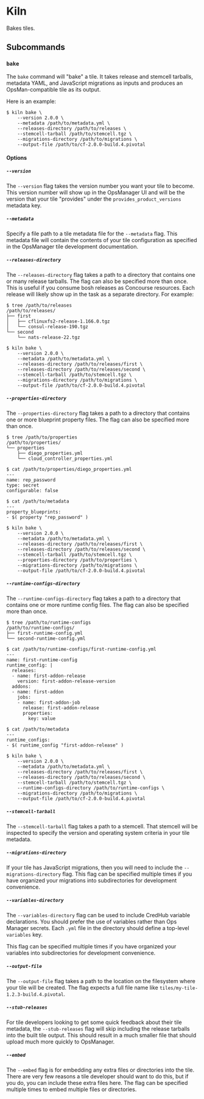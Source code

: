 # Kiln

Bakes tiles.

## Subcommands

### `bake`

The `bake` command will "bake" a tile. It takes release and stemcell tarballs,
metadata YAML, and JavaScript migrations as inputs and produces an
OpsMan-compatible tile as its output.

Here is an example:
```
$ kiln bake \
    --version 2.0.0 \
    --metadata /path/to/metadata.yml \
    --releases-directory /path/to/releases \
    --stemcell-tarball /path/to/stemcell.tgz \
    --migrations-directory /path/to/migrations \
    --output-file /path/to/cf-2.0.0-build.4.pivotal
```

#### Options

##### `--version`

The `--version` flag takes the version number you want your tile to become. This
version number will show up in the OpsManager UI and will be the version that
your tile "provides" under the `provides_product_versions` metadata key.

##### `--metadata`

Specify a file path to a tile metadata file for the `--metadata` flag. This
metadata file will contain the contents of your tile configuration as specified
in the OpsManager tile development documentation.

##### `--releases-directory`

The `--releases-directory` flag takes a path to a directory that contains one or
many release tarballs. The flag can also be specified more than once. This is
useful if you consume bosh releases as Concourse resources. Each release will
likely show up in the task as a separate directory. For example:
```
$ tree /path/to/releases
/path/to/releases/
├── first
│   ├── cflinuxfs2-release-1.166.0.tgz
│   └── consul-release-190.tgz
└── second
    └── nats-release-22.tgz

$ kiln bake \
    --version 2.0.0 \
    --metadata /path/to/metadata.yml \
    --releases-directory /path/to/releases/first \
    --releases-directory /path/to/releases/second \
    --stemcell-tarball /path/to/stemcell.tgz \
    --migrations-directory /path/to/migrations \
    --output-file /path/to/cf-2.0.0-build.4.pivotal
```

##### `--properties-directory`

The `--properties-directory` flag takes a path to a directory that contains one
or more blueprint property files. The flag can also be specified more than once.
```
$ tree /path/to/properties
/path/to/properties/
└── properties
    ├── diego_properties.yml
    └── cloud_controller_properties.yml

$ cat /path/to/properties/diego_properties.yml
---
name: rep_password
type: secret
configurable: false

$ cat /path/to/metadata
---
property_blueprints:
- $( property "rep_password" )

$ kiln bake \
    --version 2.0.0 \
    --metadata /path/to/metadata.yml \
    --releases-directory /path/to/releases/first \
    --releases-directory /path/to/releases/second \
    --stemcell-tarball /path/to/stemcell.tgz \
    --properties-directory /path/to/properties \
    --migrations-directory /path/to/migrations \
    --output-file /path/to/cf-2.0.0-build.4.pivotal
```

##### `--runtime-configs-directory`

The `--runtime-configs-directory` flag takes a path to a directory that
contains one or more runtime config files. The flag can also be specified
more than once.
```
$ tree /path/to/runtime-configs
/path/to/runtime-configs/
├── first-runtime-config.yml
└── second-runtime-config.yml

$ cat /path/to/runtime-configs/first-runtime-config.yml
---
name: first-runtime-config
runtime_config: |
  releases:
  - name: first-addon-release
    version: first-addon-release-version
  addons:
  - name: first-addon
    jobs:
    - name: first-addon-job
      release: first-addon-release
      properties:
        key: value

$ cat /path/to/metadata
---
runtime_configs:
- $( runtime_config "first-addon-release" )

$ kiln bake \
    --version 2.0.0 \
    --metadata /path/to/metadata.yml \
    --releases-directory /path/to/releases/first \
    --releases-directory /path/to/releases/second \
    --stemcell-tarball /path/to/stemcell.tgz \
    --runtime-configs-directory /path/to/runtime-configs \
    --migrations-directory /path/to/migrations \
    --output-file /path/to/cf-2.0.0-build.4.pivotal
```

##### `--stemcell-tarball`

The `--stemcell-tarball` flag takes a path to a stemcell. That stemcell will be
inspected to specify the version and operating system criteria in your tile
metadata.

##### `--migrations-directory`

If your tile has JavaScript migrations, then you will need to include the
`--migrations-directory` flag. This flag can be specified multiple times if you
have organized your migrations into subdirectories for development convenience.

##### `--variables-directory`

The `--variables-directory` flag can be used to include CredHub variable
declarations. You should prefer the use of variables rather than Ops Manager
secrets. Each `.yml` file in the directory should define a top-level `variables`
key.

This flag can be specified multiple times if you have organized your
variables into subdirectories for development convenience.

##### `--output-file`

The `--output-file` flag takes a path to the location on the filesystem where
your tile will be created. The flag expects a full file name like
`tiles/my-tile-1.2.3-build.4.pivotal`.

##### `--stub-releases`

For tile developers looking to get some quick feedback about their tile
metadata, the `--stub-releases` flag will skip including the release tarballs
into the built tile output. This should result in a much smaller file that
should upload much more quickly to OpsManager.

##### `--embed`

The `--embed` flag is for embedding any extra files or directories into the
tile. There are very few reasons a tile developer should want to do this, but if
you do, you can include these extra files here. The flag can be specified
multiple times to embed multiple files or directories.
